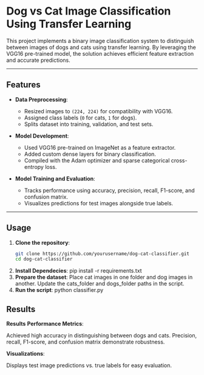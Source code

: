 # Dog vs Cat Image Classification Using Transfer Learning  

This project implements a binary image classification system to distinguish between images of dogs and cats using transfer learning. By leveraging the VGG16 pre-trained model, the solution achieves efficient feature extraction and accurate predictions.  

---

## Features  
- **Data Preprocessing**:  
  - Resized images to `(224, 224)` for compatibility with VGG16.  
  - Assigned class labels (`0` for cats, `1` for dogs).  
  - Splits dataset into training, validation, and test sets.  

- **Model Development**:  
  - Used VGG16 pre-trained on ImageNet as a feature extractor.  
  - Added custom dense layers for binary classification.  
  - Compiled with the Adam optimizer and sparse categorical cross-entropy loss.  

- **Model Training and Evaluation**:  
  - Tracks performance using accuracy, precision, recall, F1-score, and confusion matrix.  
  - Visualizes predictions for test images alongside true labels.  

---

## Usage  
1. **Clone the repository**:  
   ```bash
   git clone https://github.com/yourusername/dog-cat-classifier.git
   cd dog-cat-classifier
2. **Install Dependecies**:
    pip install -r requirements.txt
3. **Prepare the dataset**:
   Place cat images in one folder and dog images in another.
   Update the cats_folder and dogs_folder paths in the script.
4. **Run the script**:
   python classifier.py

## Results
**Results**
**Performance Metrics**:

Achieved high accuracy in distinguishing between dogs and cats.
Precision, recall, F1-score, and confusion matrix demonstrate robustness.

**Visualizations**:

Displays test image predictions vs. true labels for easy evaluation.
